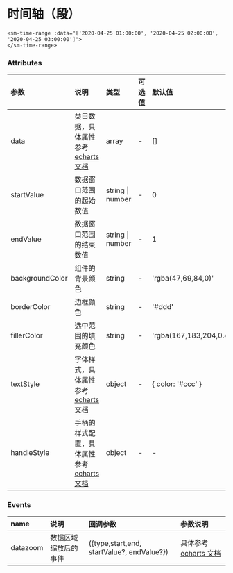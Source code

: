 # 时间轴（段）

```vue
<sm-time-range :data="['2020-04-25 01:00:00', '2020-04-25 02:00:00', '2020-04-25 03:00:00']">
</sm-time-range>
```

### Attributes

| 参数            | 说明                                                                                                              | 类型             | 可选值 | 默认值                  |
| :-------------- | :---------------------------------------------------------------------------------------------------------------- | :--------------- | :----- | :---------------------- |
| data            | 类目数据，具体属性参考[echarts 文档](https://echarts.apache.org/zh/option.html#xAxis.data)                        | array            | -      | []                      |
| startValue      | 数据窗口范围的起始数值                                                                                            | string \| number | -      | 0                       |
| endValue        | 数据窗口范围的结束数值                                                                                            | string \| number | -      | 1                       |
| backgroundColor | 组件的背景颜色                                                                                                    | string           | -      | 'rgba(47,69,84,0)'      |
| borderColor     | 边框颜色                                                                                                          | string           | -      | '#ddd'                  |
| fillerColor     | 选中范围的填充颜色                                                                                                | string           | -      | 'rgba(167,183,204,0.4)' |
| textStyle       | 字体样式，具体属性参考[echarts 文档](https://echarts.apache.org/zh/option.html#dataZoom-slider.textStyle)         | object           | -      | { color: '#ccc' }       |
| handleStyle     | 手柄的样式配置，具体属性参考[echarts 文档](https://echarts.apache.org/zh/option.html#dataZoom-slider.handleStyle) | object           | -      | -                       |

### Events

| name     | 说明                 | 回调参数                                 | 参数说明                                                                       |
| :------- | :------------------- | :--------------------------------------- | :----------------------------------------------------------------------------- |
| datazoom | 数据区域缩放后的事件 | ({type,start,end, startValue?, endValue?}) | 具体参考[echarts 文档](https://echarts.apache.org/zh/api.html#events.datazoom) |
